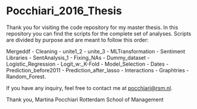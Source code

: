 # Pocchiari_2016_Thesis

Thank you for visiting the code repository for my master thesis.
In this repository you can find the scripts for the complete set of analyses.
Scripts are divided by purpose and are meant to follow this order:

Mergeddf -
Cleaning -
unite1_2 -
unite_3 -
MLTransformation -
Sentiment Libraries -
SentAnalysis_1 -
Fixing_NAs -
Dummy_dataset -
Logistic_Regression -
Logit_w:_K-Fold -
Model_Selection -
Dates -
Prediction_before2011 -
Prediction_after_lasso -
Interactions -
Graphtries -
Random_Forest.

If you have any inquiry, feel free to contact me at pocchiari@rsm.nl.

Thank you,
Martina Pocchiari
Rotterdam School of Management

